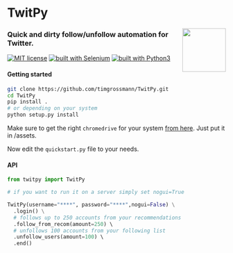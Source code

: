 # TwitPy
<img src="http://theinspirationroom.com/daily/design/2012/6/new_twitter_logo.jpg" align="right" width=100>

### Quick and dirty follow/unfollow automation for Twitter.

[![MIT license](https://img.shields.io/badge/license-MIT-blue.svg)](https://github.com/timgrossmann/InstaPy/blob/master/LICENSE)
[![built with Selenium](https://img.shields.io/badge/built%20with-Selenium-red.svg)](https://github.com/SeleniumHQ/selenium)
[![built with Python3](https://img.shields.io/badge/built%20with-Python3-green.svg)](https://www.python.org/)

#### Getting started
```bash
git clone https://github.com/timgrossmann/TwitPy.git
cd TwitPy
pip install .
# or depending on your system
python setup.py install
```

Make sure to get the right `chromedrive` for your system [from here](https://sites.google.com/a/chromium.org/chromedriver/downloads). Just put it in /assets.

Now edit the `quickstart.py` file to your needs.

#### API
```python
from twitpy import TwitPy

# if you want to run it on a server simply set nogui=True

TwitPy(username="****", password="****",nogui=False) \
  .login() \
  # follows up to 250 accounts from your recommendations
  .follow_from_recom(amount=250) \ 
  # unfollows 100 accounts from your following list
  .unfollow_users(amount=100) \ 
  .end()
```
